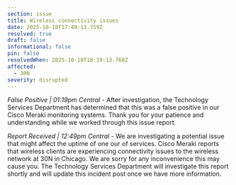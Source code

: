 ```yaml
---
section: issue
title: Wireless connectivity issues
date: 2025-10-10T17:49:13.759Z
resolved: true
draft: false
informational: false
pin: false
resolvedWhen: 2025-10-10T18:19:13.760Z
affected:
  - 30N
severity: disrupted
---
```

*False Positive | 01:19pm Central* - After investigation, the Technology Services Department has determined that this was a false positive in our Cisco Meraki monitoring systems. Thank you for your patience and understanding while we worked through this issue report.

*Report Received | 12:49pm Central* - We are investigating a potential issue that might affect the uptime of one our of services. Cisco Meraki reports that wireless clients are experiencing connectivity issues to the wireless network at 30N in Chicago. We are sorry for any inconvenience this may cause you. The Technology Services Department will investigate this report shortly and will update this incident post once we have more information.